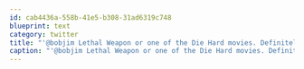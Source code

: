 ```yaml
---
id: cab4436a-558b-41e5-b308-31ad6319c748
blueprint: text
category: twitter
title: "'@bobjim Lethal Weapon or one of the Die Hard movies. Definitely."
caption: "'@bobjim Lethal Weapon or one of the Die Hard movies. Definitely."
---
```

